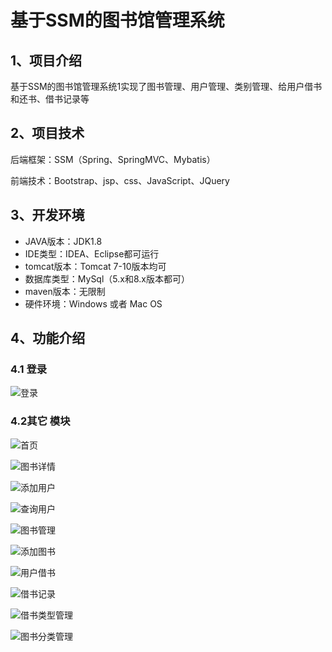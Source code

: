 # 基于SSM的图书馆管理系统



## 1、项目介绍

基于SSM的图书馆管理系统1实现了图书管理、用户管理、类别管理、给用户借书和还书、借书记录等


## 2、项目技术

后端框架：SSM（Spring、SpringMVC、Mybatis）

前端技术：Bootstrap、jsp、css、JavaScript、JQuery

## 3、开发环境

- JAVA版本：JDK1.8
- IDE类型：IDEA、Eclipse都可运行
- tomcat版本：Tomcat 7-10版本均可
- 数据库类型：MySql（5.x和8.x版本都可） 
- maven版本：无限制
- 硬件环境：Windows 或者 Mac OS


## 4、功能介绍

### 4.1 登录

![登录](https://project-images-1256969109.cos.ap-chongqing.myqcloud.com/Typora-Images/202208111051486.jpg)

### 4.2其它 模块

![首页](https://project-images-1256969109.cos.ap-chongqing.myqcloud.com/Typora-Images/202208111052440.jpg)

![图书详情](https://project-images-1256969109.cos.ap-chongqing.myqcloud.com/Typora-Images/202208111052893.jpg)

![添加用户](https://project-images-1256969109.cos.ap-chongqing.myqcloud.com/Typora-Images/202208111052598.jpg)

![查询用户](https://project-images-1256969109.cos.ap-chongqing.myqcloud.com/Typora-Images/202208111052217.jpg)

![图书管理](https://project-images-1256969109.cos.ap-chongqing.myqcloud.com/Typora-Images/202208111052618.jpg)

![添加图书](https://project-images-1256969109.cos.ap-chongqing.myqcloud.com/Typora-Images/202208111052190.jpg)

![用户借书](https://project-images-1256969109.cos.ap-chongqing.myqcloud.com/Typora-Images/202208111052294.jpg)

![借书记录](https://project-images-1256969109.cos.ap-chongqing.myqcloud.com/Typora-Images/202208111052116.jpg)

![借书类型管理](https://project-images-1256969109.cos.ap-chongqing.myqcloud.com/Typora-Images/202208111052168.jpg)

![图书分类管理](https://project-images-1256969109.cos.ap-chongqing.myqcloud.com/Typora-Images/202208111052293.jpg)


